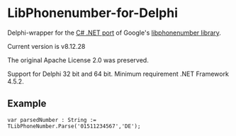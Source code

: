# LibPhonenumber-for-Delphi
Delphi-wrapper for the [C# .NET port](https://github.com/twcclegg/libphonenumber-csharp) of Google's [libphonenumber library](https://github.com/googlei18n/libphonenumber). 

Current version is v8.12.28

The original Apache License 2.0 was preserved.

Support for Delphi 32 bit and 64 bit. Minimum requirement .NET Framework 4.5.2.

## Example

```
var parsedNumber : String := TLibPhoneNumber.Parse('01511234567','DE');
```
